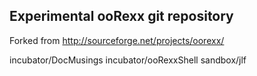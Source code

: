 Experimental ooRexx git repository
----------------------------------
Forked from http://sourceforge.net/projects/oorexx/

incubator/DocMusings
incubator/ooRexxShell
sandbox/jlf

